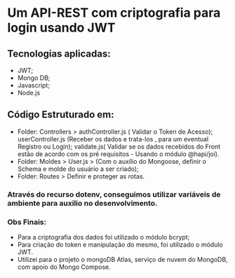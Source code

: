 # Um API-REST com criptografia para login usando JWT

## Tecnologias aplicadas:
- JWT;
- Mongo DB;
- Javascript;
- Node.js

## Código Estruturado em:

- Folder: Controllers > authController.js ( Validar o Token de Acesso);  userController.js (Receber os dados e trata-los , para um eventual Registro ou Login); validate.js( Validar se os dados recebidos do Front estão de acordo com os pré requisitos - Usando o módulo @hapi/joi).
- Folder: Moldes > User.js > (Com o auxílio do Mongoose, definir o Schema e molde do usuário a ser criado);
- Folder: Routes > Definir e proteger as rotas.

### Através do recurso dotenv, conseguimos utilizar variáveis de ambiente para auxilio no desenvolvimento.

### Obs Finais:
- Para a criptografia dos dados foi utilizado o módulo bcrypt;
- Para criação do token e manipulação do mesmo, foi utilizado o módulo JWT.
- Utilizei para o projeto o mongoDB Atlas, serviço de nuvem do MongoDB, com apoio do Mongo Compose.
